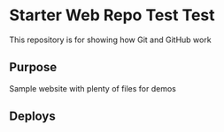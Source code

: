 # Starter Web Repo Test Test

This repository is for showing how Git and GitHub work

## Purpose

Sample website with plenty of files for demos

## Deploys